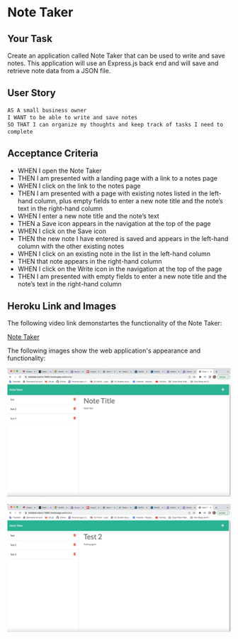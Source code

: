 # Note Taker

## Your Task

Create an application called Note Taker that can be used to write and save notes. This application will use an Express.js back end and will save and retrieve note data from a JSON file.

## User Story

```
AS A small business owner
I WANT to be able to write and save notes
SO THAT I can organize my thoughts and keep track of tasks I need to complete
```

## Acceptance Criteria

- WHEN I open the Note Taker
- THEN I am presented with a landing page with a link to a notes page
- WHEN I click on the link to the notes page
- THEN I am presented with a page with existing notes listed in the left-hand column, plus empty fields to enter a new note title and the note’s text in the right-hand column
- WHEN I enter a new note title and the note’s text
- THEN a Save icon appears in the navigation at the top of the page
- WHEN I click on the Save icon
- THEN the new note I have entered is saved and appears in the left-hand column with the other existing notes
- WHEN I click on an existing note in the list in the left-hand column
- THEN that note appears in the right-hand column
- WHEN I click on the Write icon in the navigation at the top of the page
- THEN I am presented with empty fields to enter a new note title and the note’s text in the right-hand column

## Heroku Link and Images

The following video link demonstartes the functionality of the Note Taker:

[Note Taker](https://shielded-sierra-78661.herokuapp.com/)

The following images show the web application's appearance and functionality:

![Existing notes are listed in the left-hand column with empty fields on the right-hand side for the new note’s title and text.](./images/Existing%20notes%20on%20left.png)

![Note titled “Test 2” reads, “Testing again,” with other notes listed on the left.](./images/Contents%20of%20Note%202.png)
